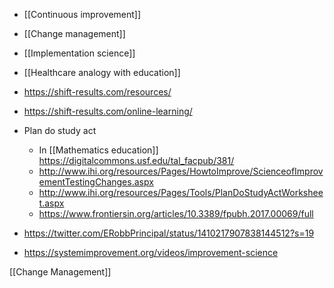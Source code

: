   - [[Continuous improvement]]
  - [[Change management]]
  - [[Implementation science]]
  -  [[Healthcare analogy with education]]

  - https://shift-results.com/resources/
  - https://shift-results.com/online-learning/
  - Plan do study act
      - In [[Mathematics education]]
        https://digitalcommons.usf.edu/tal_facpub/381/
      - http://www.ihi.org/resources/Pages/HowtoImprove/ScienceofImprovementTestingChanges.aspx
      - http://www.ihi.org/resources/Pages/Tools/PlanDoStudyActWorksheet.aspx
      - https://www.frontiersin.org/articles/10.3389/fpubh.2017.00069/full
  - https://twitter.com/ERobbPrincipal/status/1410217907838144512?s=19

  - https://systemimprovement.org/videos/improvement-science

[[Change Management]]